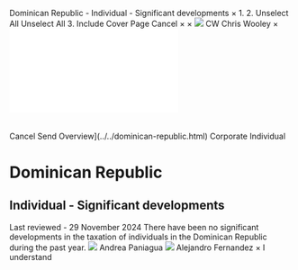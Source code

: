 Dominican Republic - Individual - Significant developments
×
1.
2.
Unselect All
Unselect All
3.
Include Cover Page
Cancel
×
×
![](../../-/media/world-wide-tax-summaries/attachments/global---chris-wooley.ashx%3Frev=ac5e5f3223b34096b1afc2a6009c7320&revision=ac5e5f32-23b3-4096-b1af-c2a6009c7320&hash=859B7ADC84DC2CBEC9760E9E6EE7DE6D0A8BFCDF)
CW
Chris Wooley
×
![](significant-developments.html)
######
Cancel
Send
Overview](../../dominican-republic.html)
Corporate
Individual
# Dominican Republic
## Individual - Significant developments
Last reviewed - 29 November 2024
There have been no significant developments in the taxation of individuals in the Dominican Republic during the past year.
![](../../-/media/world-wide-tax-summaries/dominicanrepublicandrea-paniaguadominican-republic--andrea-paniaguajpg20240717102909127.ashx%3Frev=acb0d71ebb3e444c96f0bad5fde64fd9&revision=acb0d71e-bb3e-444c-96f0-bad5fde64fd9&hash=FD956A9DB05D79381FCE59F402BCAC726AC0DB83)
Andrea Paniagua
![](../../-/media/world-wide-tax-summaries/dominicanrepublicalejandro-fernandezalejandro-fernndez-2jpg20241129080307050.ashx%3Frev=c791fa0d91724994b96c240fec761a24&revision=c791fa0d-9172-4994-b96c-240fec761a24&hash=BE53084425EF13B0C08070738163FDF7B2BC9741)
Alejandro Fernandez
×
I understand